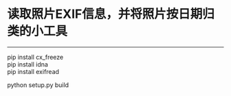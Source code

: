 # 读取照片EXIF信息，并将照片按日期归类的小工具
------------------------------------------  
pip install cx_freeze  
pip install idna  
pip install exifread  

python setup.py build  
